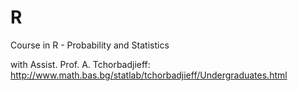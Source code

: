 # R
Course in R - Probability and Statistics 

with Assist. Prof. A. Tchorbadjieff: 
http://www.math.bas.bg/statlab/tchorbadjieff/Undergraduates.html
